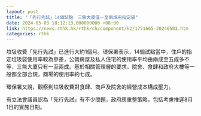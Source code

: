 ```yaml
---
layout: post
title: "「先行先試」14個試點　三無大廈僅一至兩成用指定袋"
date: 2024-05-03 18:12:13.000000000 +08:00
link: https://news.rthk.hk/rthk/ch/component/k2/1751665-20240503.htm
categories: rthk
---
```


垃圾收費「先行先試」已進行大約1個月。環保署表示，14個試點當中，住戶的指定垃圾袋使用率較為參差，公營房屋及私人住宅的使用率平均由兩成至五成多不等，三無大廈只有一至兩成。基於相關管理層的要求，院舍、食肆和政府大樓等一般都全部合規，商場的使用率約七成。

環保署又說，觀察到垃圾收費對食肆、商戶及院舍的經營成本構成壓力。

有立法會議員認為「先行先試」有不少問題，政府應重整策略，包括考慮推遲8月1日的實施日期。
